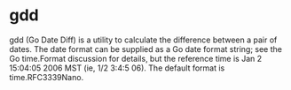gdd
====

gdd (Go Date Diff) is a utility to calculate the difference between a pair of
dates. The date format can be supplied as a Go date format string; see the Go
time.Format discussion for details, but the reference time is Jan 2 15:04:05
2006 MST (ie, 1/2 3:4:5 06). The default format is time.RFC3339Nano.
